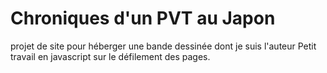 # Chroniques d'un PVT au Japon
 projet de site pour héberger une bande dessinée dont je suis l'auteur
Petit travail en javascript sur le défilement des pages.
